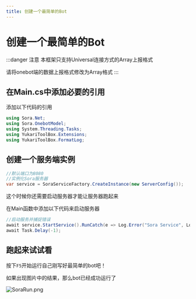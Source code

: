 ```yaml
---
title: 创建一个最简单的Bot
---
```


# 创建一个最简单的Bot

:::danger 注意
本框架只支持Universal连接方式的Array上报格式

请将onebot端的数据上报格式修改为Array格式
:::

## 在Main.cs中添加必要的引用

添加以下代码的引用

```csharp
using Sora.Net;
using Sora.OnebotModel;
using System.Threading.Tasks;
using YukariToolBox.Extensions;
using YukariToolBox.FormatLog;
```



## 创建一个服务端实例

```csharp
//默认端口为8080
//实例化Sora服务器
var service = SoraServiceFactory.CreateInstance(new ServerConfig());
```

这个时候你还需要启动服务器才能让服务器跑起来

在Main函数中添加以下代码来启动服务器

```csharp
//启动服务并捕捉错误
await service.StartService().RunCatch(e => Log.Error("Sora Service", Log.ErrorLogBuilder(e)));
await Task.Delay(-1);
```

## 跑起来试试看

按下`F5`开始运行自己刚写好最简单的bot吧！

如果出现图片中的结果，那么bot已经成功运行了

![SoraRun.png](https://i.loli.net/2021/03/13/RXhsuQTP6mOF12c.png)